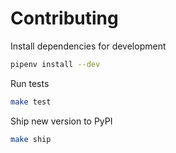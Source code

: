 # Contributing

Install dependencies for development

```zsh
pipenv install --dev
```

Run tests

```zsh
make test
```

Ship new version to PyPI

```zsh
make ship
```
